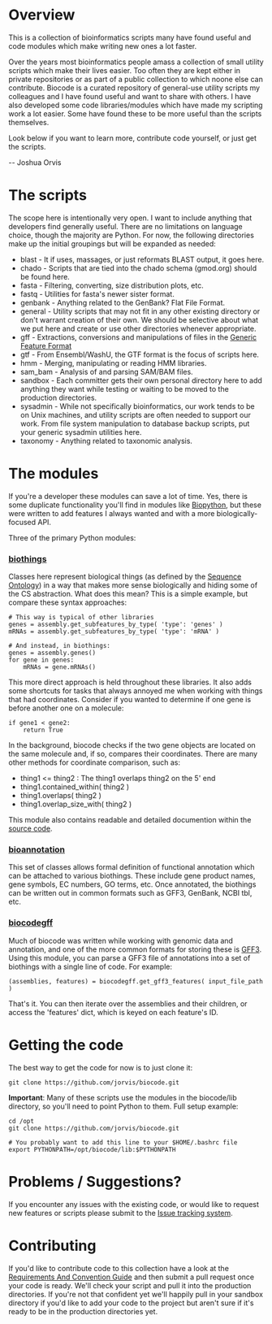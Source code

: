 # Overview

This is a collection of bioinformatics scripts many have found useful and code modules which make writing new ones a lot faster.

Over the years most bioinformatics people amass a collection of small utility scripts 
which make their lives easier. Too often they are kept either in private repositories 
or as part of a public collection to which noone else can contribute. Biocode is a 
curated repository of general-use utility scripts my colleagues and I have found 
useful and want to share with others. I have also developed some code libraries/modules
which have made my scripting work a lot easier. Some have found these to be more
useful than the scripts themselves.

Look below if you want to learn more, contribute code yourself, or just get the 
scripts.

-- Joshua Orvis

# The scripts

The scope here is intentionally very open. I want to include anything that developers 
find generally useful. There are no limitations on language choice, though the majority are Python. For now, the following directories make up the initial groupings but will be expanded as needed:

- blast - It if uses, massages, or just reformats BLAST output, it goes here.
- chado - Scripts that are tied into the chado schema (gmod.org) should be found here.
- fasta - Filtering, converting, size distribution plots, etc.
- fastq - Utilities for fasta's newer sister format.
- genbank - Anything related to the GenBank? Flat File Format.
- general - Utility scripts that may not fit in any other existing directory or don't 
  warrant creation of their own. We should be selective about what we put here and 
  create or use other directories whenever appropriate.
- gff - Extractions, conversions and manipulations of files in the [Generic Feature 
  Format](http://sequenceontology.org/gff3.shtml)
- gtf - From Ensembl/WashU, the GTF format is the focus of scripts here.
- hmm - Merging, manipulating or reading HMM libraries.
- sam_bam - Analysis of and parsing SAM/BAM files.
- sandbox - Each committer gets their own personal directory here to add anything they 
  want while testing or waiting to be moved to the production directories.
- sysadmin - While not specifically bioinformatics, our work tends to be on Unix machines, 
  and utility scripts are often needed to support our work. From file system 
  manipulation to database backup scripts, put your generic sysadmin utilities here.
- taxonomy - Anything related to taxonomic analysis.

# The modules

If you're a developer these modules can save a lot of time.  Yes, there is some duplicate functionality you'll find in modules like [Biopython](http://biopython.org/wiki/Main_Page), but these were written to add features I always wanted and with a more biologically-focused API.  

Three of the primary Python modules:

### [biothings](https://github.com/jorvis/biocode/blob/master/lib/biothings.py)

Classes here represent biological things (as defined by the [Sequence Ontology](http://sequenceontology.org/)) in a way that makes more sense biologically and hiding some of the CS abstraction.  What does this mean?  This is a simple example, but compare these syntax approaches:

```
# This way is typical of other libraries
genes = assembly.get_subfeatures_by_type( 'type': 'genes' )
mRNAs = assembly.get_subfeatures_by_type( 'type': 'mRNA' )

# And instead, in biothings:
genes = assembly.genes()
for gene in genes:
    mRNAs = gene.mRNAs()
```

This more direct approach is held throughout these libraries.  It also adds some shortcuts for tasks that always annoyed me when working with things that had coordinates.  Consider if you wanted to determine if one gene is before another one on a molecule:

```
if gene1 < gene2:
    return True
```

In the background, biocode checks if the two gene objects are located on the same molecule and, if so, compares their coordinates.  There are many other methods for coordinate comparison, such as:

- thing1 <= thing2 : The thing1 overlaps thing2 on the 5' end
- thing1.contained_within( thing2 )
- thing1.overlaps( thing2 )
- thing1.overlap_size_with( thing2 )

This module also contains readable and detailed documention within the [source code](https://github.com/jorvis/biocode/blob/master/lib/biothings.py).

### [bioannotation](https://github.com/jorvis/biocode/blob/master/lib/bioannotation.py)

This set of classes allows formal definition of functional annotation which can be attached to various biothings.  These include gene product names, gene symbols, EC numbers, GO terms, etc.  Once annotated, the biothings can be written out in common formats such as GFF3, GenBank, NCBI tbl, etc.

### [biocodegff](https://github.com/jorvis/biocode/blob/master/lib/codegff.py)

Much of biocode was written while working with genomic data and annotation, and one of the more common formats for storing these is [GFF3](http://sequenceontology.org/resources/gff3.html).   Using this module, you can parse a GFF3 file of annotations into a set of biothings with a single line of code.  For example:

```
(assemblies, features) = biocodegff.get_gff3_features( input_file_path )
```

That's it.  You can then iterate over the assemblies and their children, or access the 'features' dict, which is keyed on each feature's ID.


# Getting the code

The best way to get the code for now is to just clone it:
```
git clone https://github.com/jorvis/biocode.git
```

**Important**:  Many of these scripts use the modules in the biocode/lib directory, so you'll need to point Python to them.  Full setup example:

```
cd /opt
git clone https://github.com/jorvis/biocode.git

# You probably want to add this line to your $HOME/.bashrc file
export PYTHONPATH=/opt/biocode/lib:$PYTHONPATH
```


# Problems / Suggestions?

If you encounter any issues with the existing code, or would like to request new
features or scripts please submit to the [Issue tracking system](https://github.com/jorvis/biocode/issues).

# Contributing

If you'd like to contribute code to this collection have a look at the [Requirements And Convention Guide](https://github.com/jorvis/biocode/blob/master/RequirementsAndConventionGuide.md) 
and then submit a pull request once your code is ready.  We'll check your script 
and pull it into the production directories.  If you're not that confident yet 
we'll happily pull in your sandbox directory if you'd like to add your code to the 
project but aren't sure if it's ready to be in the production directories yet.

